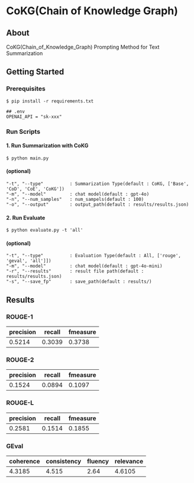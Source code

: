 # CoKG(Chain of Knowledge Graph)


## About

CoKG(Chain_of_Knowledge_Graph) Prompting Method for Text Summarization

## Getting Started


### Prerequisites
```shell
$ pip install -r requirements.txt
```

```shell
## .env
OPENAI_API = "sk-xxx"
```

### Run Scripts


#### 1. **Run Summarization with CoKG**
```shell
$ python main.py
```

#### (optional)
```shell
"-t", "--type"          : Summarization Type(default : CoKG, ['Base', 'CoD', 'CoE', 'CoKG'])
"-m", "--model"         : chat model(default : gpt-4o)
"-n", "--num_samples"   : num_sampels(default : 100)
"-o", "--output"        : output_path(default : results/results.json)
```

#### 2. **Run Evaluate**
```shell
$ python evaluate.py -t 'all'
```

#### (optional)
```shell
"-t", "--type"          : Evaluation Type(default : All, ['rouge', 'geval', 'all']])
"-m", "--model"         : chat model(default : gpt-4o-mini)
"-r", "--results"       : result file path(default : results/results.json)
"-s", "--save_fp"       : save_path(default : results/)
```

## Results

### ROUGE-1
| precision | recall | fmeasure |
|-----------|--------|----------|
| 0.5214    | 0.3039  | 0.3738   |
### ROUGE-2
| precision | recall | fmeasure |
|-----------|--------|----------|
| 0.1524    | 0.0894 | 0.1097   |
### ROUGE-L
| precision | recall | fmeasure |
|-----------|--------|----------|
| 0.2581    | 0.1514 | 0.1855   |
### GEval
| coherence | consistency | fluency | relevance |
|-----------|-------------|---------|-----------|
| 4.3185      | 4.515        | 2.64    | 4.6105       |
